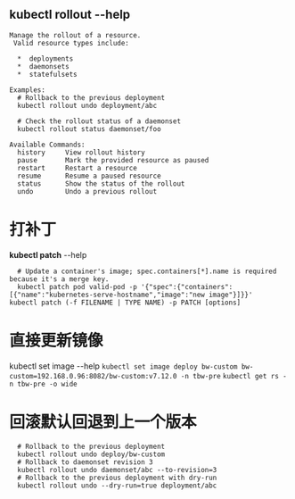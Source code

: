 ## **kubectl rollout** --help
```
Manage the rollout of a resource.
 Valid resource types include:

  *  deployments
  *  daemonsets
  *  statefulsets

Examples:
  # Rollback to the previous deployment
  kubectl rollout undo deployment/abc
  
  # Check the rollout status of a daemonset
  kubectl rollout status daemonset/foo

Available Commands:
  history     View rollout history
  pause       Mark the provided resource as paused
  restart     Restart a resource
  resume      Resume a paused resource
  status      Show the status of the rollout
  undo        Undo a previous rollout
```
# **打补丁**
**kubectl patch** --help
```
  # Update a container's image; spec.containers[*].name is required because it's a merge key.
  kubectl patch pod valid-pod -p '{"spec":{"containers":[{"name":"kubernetes-serve-hostname","image":"new image"}]}}'
kubectl patch (-f FILENAME | TYPE NAME) -p PATCH [options]
```
# **直接更新镜像**
kubectl set image --help
`kubectl set image deploy bw-custom bw-custom=192.168.0.96:8082/bw-custom:v7.12.0 -n tbw-pre`
`kubectl get rs -n tbw-pre -o wide`
# **回滚**默认回退到上一个版本
```
  # Rollback to the previous deployment
  kubectl rollout undo deploy/bw-custom
  # Rollback to daemonset revision 3
  kubectl rollout undo daemonset/abc --to-revision=3
  # Rollback to the previous deployment with dry-run
  kubectl rollout undo --dry-run=true deployment/abc
```
